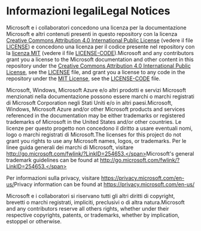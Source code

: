 # <a name="legal-notices"></a><span data-ttu-id="7a846-101">Informazioni legali</span><span class="sxs-lookup"><span data-stu-id="7a846-101">Legal Notices</span></span>
<span data-ttu-id="7a846-102">Microsoft e i collaboratori concedono una licenza per la documentazione Microsoft e altri contenuti presenti in questo repository con la licenza [Creative Commons Attribution 4.0 International Public License](https://creativecommons.org/licenses/by/4.0/legalcode) (vedere il file [LICENSE](LICENSE)) e concedono una licenza per il codice presente nel repository con la [licenza MIT](https://opensource.org/licenses/MIT) (vedere il file [LICENSE-CODE](LICENSE-CODE)).</span><span class="sxs-lookup"><span data-stu-id="7a846-102">Microsoft and any contributors grant you a license to the Microsoft documentation and other content in this repository under the [Creative Commons Attribution 4.0 International Public License](https://creativecommons.org/licenses/by/4.0/legalcode), see the [LICENSE](LICENSE) file, and grant you a license to any code in the repository under the [MIT License](https://opensource.org/licenses/MIT), see the [LICENSE-CODE](LICENSE-CODE) file.</span></span>

<span data-ttu-id="7a846-103">Microsoft, Windows, Microsoft Azure e/o altri prodotti e servizi Microsoft menzionati nella documentazione possono essere marchi o marchi registrati di Microsoft Corporation negli Stati Uniti e/o in altri paesi.</span><span class="sxs-lookup"><span data-stu-id="7a846-103">Microsoft, Windows, Microsoft Azure and/or other Microsoft products and services referenced in the documentation may be either trademarks or registered trademarks of Microsoft in the United States and/or other countries.</span></span>
<span data-ttu-id="7a846-104">Le licenze per questo progetto non concedono il diritto a usare eventuali nomi, logo o marchi registrati di Microsoft.</span><span class="sxs-lookup"><span data-stu-id="7a846-104">The licenses for this project do not grant you rights to use any Microsoft names, logos, or trademarks.</span></span>
<span data-ttu-id="7a846-105">Per le linee guida generali dei marchi di Microsoft, visitare http://go.microsoft.com/fwlink/?LinkID=254653.</span><span class="sxs-lookup"><span data-stu-id="7a846-105">Microsoft's general trademark guidelines can be found at http://go.microsoft.com/fwlink/?LinkID=254653.</span></span>

<span data-ttu-id="7a846-106">Per informazioni sulla privacy, visitare https://privacy.microsoft.com/en-us/</span><span class="sxs-lookup"><span data-stu-id="7a846-106">Privacy information can be found at https://privacy.microsoft.com/en-us/</span></span>

<span data-ttu-id="7a846-107">Microsoft e i collaboratori si riservano tutti gli altri diritti di copyright, brevetti o marchi registrati, impliciti, preclusivi o di altra natura.</span><span class="sxs-lookup"><span data-stu-id="7a846-107">Microsoft and any contributors reserve all others rights, whether under their respective copyrights, patents, or trademarks, whether by implication, estoppel or otherwise.</span></span>